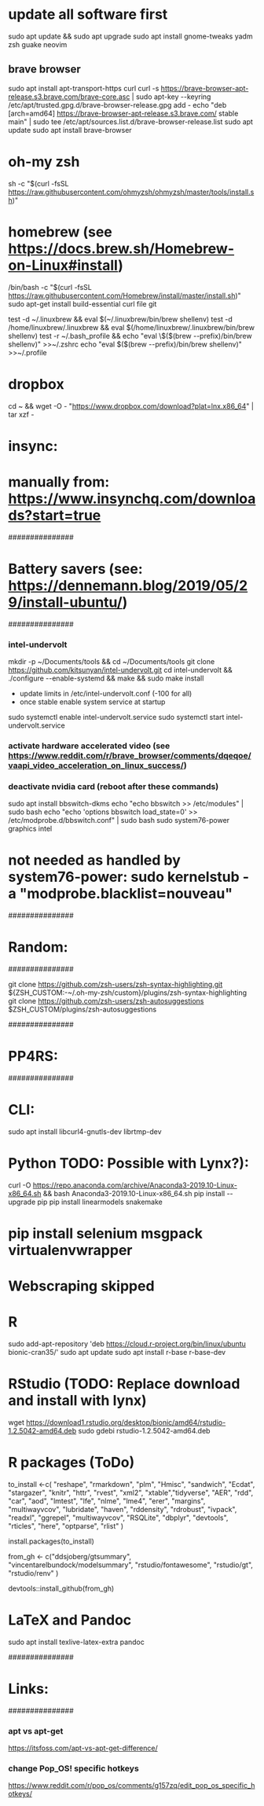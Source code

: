 # update all software first
sudo apt update && sudo apt upgrade
sudo apt install gnome-tweaks yadm zsh guake neovim

## brave browser
sudo apt install apt-transport-https curl
curl -s https://brave-browser-apt-release.s3.brave.com/brave-core.asc | sudo apt-key --keyring /etc/apt/trusted.gpg.d/brave-browser-release.gpg add -
echo "deb [arch=amd64] https://brave-browser-apt-release.s3.brave.com/ stable main" | sudo tee /etc/apt/sources.list.d/brave-browser-release.list
sudo apt update
sudo apt install brave-browser


# oh-my zsh
sh -c "$(curl -fsSL https://raw.githubusercontent.com/ohmyzsh/ohmyzsh/master/tools/install.sh)"

# homebrew (see https://docs.brew.sh/Homebrew-on-Linux#install)
/bin/bash -c "$(curl -fsSL https://raw.githubusercontent.com/Homebrew/install/master/install.sh)"
sudo apt-get install build-essential curl file git

test -d ~/.linuxbrew && eval $(~/.linuxbrew/bin/brew shellenv)
test -d /home/linuxbrew/.linuxbrew && eval $(/home/linuxbrew/.linuxbrew/bin/brew shellenv)
test -r ~/.bash_profile && echo "eval \$($(brew --prefix)/bin/brew shellenv)" >>~/.zshrc
echo "eval \$($(brew --prefix)/bin/brew shellenv)" >>~/.profile

# dropbox
cd ~ && wget -O - "https://www.dropbox.com/download?plat=lnx.x86_64" | tar xzf -

# insync:
# manually from: https://www.insynchq.com/downloads?start=true

############### 
# Battery savers (see: https://dennemann.blog/2019/05/29/install-ubuntu/)
###############

### intel-undervolt
mkdir -p ~/Documents/tools && cd ~/Documents/tools
git clone https://github.com/kitsunyan/intel-undervolt.git
cd intel-undervolt && ./configure --enable-systemd && make && sudo make install

* update limits in /etc/intel-undervolt.conf (-100 for all)
* once stable enable system service at startup

sudo systemctl enable intel-undervolt.service
sudo systemctl start intel-undervolt.service

### activate hardware accelerated video (see https://www.reddit.com/r/brave_browser/comments/dqeqoe/vaapi_video_acceleration_on_linux_success/)

### deactivate nvidia card (reboot after these commands)
sudo apt install bbswitch-dkms
echo "echo bbswitch >> /etc/modules" | sudo bash
echo "echo 'options bbswitch load_state=0' >> /etc/modprobe.d/bbswitch.conf" | sudo bash
sudo system76-power graphics intel

# not needed as handled by system76-power: sudo kernelstub -a "modprobe.blacklist=nouveau"

###############
# Random:
###############

git clone https://github.com/zsh-users/zsh-syntax-highlighting.git ${ZSH_CUSTOM:-~/.oh-my-zsh/custom}/plugins/zsh-syntax-highlighting<Paste>
git clone https://github.com/zsh-users/zsh-autosuggestions $ZSH_CUSTOM/plugins/zsh-autosuggestions

###############
# PP4RS:
###############

# CLI:
sudo apt install libcurl4-gnutls-dev librtmp-dev
# Python TODO: Possible with Lynx?):
curl -O https://repo.anaconda.com/archive/Anaconda3-2019.10-Linux-x86_64.sh && bash Anaconda3-2019.10-Linux-x86_64.sh
pip install --upgrade pip
pip install linearmodels snakemake
# pip install selenium msgpack virtualenvwrapper

# Webscraping skipped

# R
sudo add-apt-repository 'deb https://cloud.r-project.org/bin/linux/ubuntu bionic-cran35/'
sudo apt update
sudo apt install r-base  r-base-dev

# RStudio (TODO: Replace download and install with lynx)
wget https://download1.rstudio.org/desktop/bionic/amd64/rstudio-1.2.5042-amd64.deb
sudo gdebi rstudio-1.2.5042-amd64.deb

# R packages (ToDo)
to_install <-c( "reshape", "rmarkdown",
                "plm", "Hmisc", "sandwich",
                "Ecdat", "stargazer", "knitr",
                "httr", "rvest", "xml2",
                "xtable","tidyverse", "AER",
                "rdd", "car", "aod", "lmtest",
                "lfe", "nlme", "lme4",
                "erer", "margins", "multiwayvcov",
                "lubridate", "haven", "rddensity",
                "rdrobust", "ivpack", "readxl",
                "ggrepel", "multiwayvcov", "RSQLite",
                "dbplyr", "devtools",
                "rticles", "here",
                "optparse", "rlist"
                )

install.packages(to_install)

from_gh <- c("ddsjoberg/gtsummary",
             "vincentarelbundock/modelsummary",
             "rstudio/fontawesome",
             "rstudio/gt",
             "rstudio/renv"
             )

devtools::install_github(from_gh)

# LaTeX and Pandoc
sudo apt install texlive-latex-extra pandoc


############### 
# Links:
###############

### apt vs apt-get
https://itsfoss.com/apt-vs-apt-get-difference/
### change Pop_OS! specific hotkeys
https://www.reddit.com/r/pop_os/comments/g157zq/edit_pop_os_specific_hotkeys/
